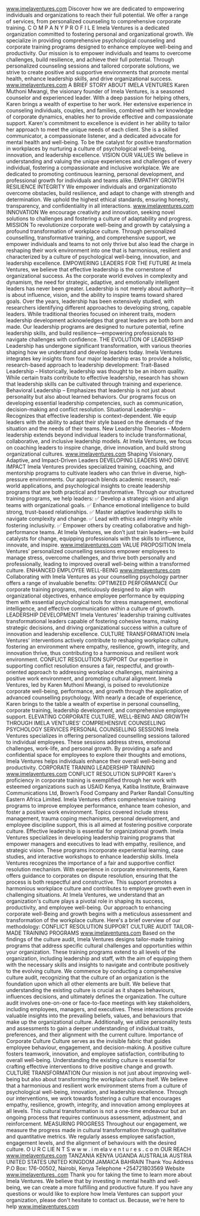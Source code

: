 www.imelaventures.com
Discover how we are dedicated to empowering individuals and
organizations to reach their full potential. We offer a range of services,
from personalized counseling to comprehensive corporate training.
C O M P A N Y P R O F I L E
Imela Ventures is a dedicated organization committed to fostering personal
and organizational growth. We specialize in providing comprehensive
psychological counseling and corporate training programs designed to
enhance employee well-being and productivity. Our mission is to empower
individuals and teams to overcome challenges, build resilience, and achieve
their full potential. Through personalized counseling sessions and tailored
corporate solutions, we strive to create positive and supportive environments
that promote mental health, enhance leadership skills, and drive
organizational success.
www.imelaventures.com
A BRIEF STORY ABOUT IMELA VENTURES
Karen Muthoni Mwangi, the visionary founder of Imela Ventures, is a
seasoned counselor and experienced leader. With a deep passion for
helping others, Karen brings a wealth of expertise to her work. Her extensive
experience in counseling individuals, couples, and families, combined with
her knowledge of corporate dynamics, enables her to provide effective and
compassionate support. Karen's commitment to excellence is evident in her
ability to tailor her approach to meet the unique needs of each client. She is
a skilled communicator, a compassionate listener, and a dedicated
advocate for mental health and well-being.
To be the catalyst for positive
transformation in workplaces by nurturing
a culture of psychological well-being,
innovation, and leadership excellence.
VISION
OUR VALUES
We believe in understanding
and valuing the unique
experiences and challenges of
every individual, fostering a
compassionate and inclusive
workplace.
We are dedicated to
promoting continuous
learning, personal
development, and
professional growth
for individuals and
teams alike.
EMPATHY
GROWTH
RESILIENCE
INTEGRITY
We empower individuals and
organizationsto overcome
obstacles, build resilience,
and adapt to change with
strength and determination.
We uphold the
highest ethical
standards, ensuring
honesty,
transparency, and
confidentiality in all
interactions.
www.imelaventures.com
INNOVATION
We encourage creativity
and innovation, seeking
novel solutions to
challenges and
fostering a culture of
adaptability and
progress.
MISSION
To revolutionize corporate well-being and growth by catalysing a
profound transformation of workplace culture. Through personalized
counselling, transformative training, and comprehensive support, we
empower individuals and teams to not only thrive but also lead the
charge in reshaping their work environment into one that is
harmonious, resilient and characterized by a culture of psychological
well-being, innovation, and leadership excellence.
EMPOWERING LEADERS FOR THE FUTURE
At Imela Ventures, we believe that effective leadership is the cornerstone of organizational
success. As the corporate world evolves in complexity and dynamism, the need for
strategic, adaptive, and emotionally intelligent leaders has never been greater. Leadership
is not merely about authority—it is about influence, vision, and the ability to inspire teams
toward shared goals.
Over the years, leadership has been extensively studied, with researchers identifying
different approaches to developing strong, capable leaders. While traditional theories
focused on inherent traits, modern leadership development acknowledges that great
leaders are both born and made. Our leadership programs are designed to nurture
potential, refine leadership skills, and build resilience—empowering professionals to
navigate challenges with confidence.
THE EVOLUTION OF LEADERSHIP
Leadership has undergone significant transformation, with various theories shaping how
we understand and develop leaders today. Imela Ventures integrates key insights from
four major leadership eras to provide a holistic, research-based approach to leadership
development:
Trait-Based Leadership – Historically, leadership was thought to be an inborn quality.
While certain traits contribute to effective leadership, research has shown that
leadership skills can be cultivated through training and experience.
Behavioral Leadership – Emphasizes that leadership is not just about personality but
also about learned behaviors. Our programs focus on developing essential leadership
competencies, such as communication, decision-making and conflict resolution.
Situational Leadership – Recognizes that effective leadership is context-dependent.
We equip leaders with the ability to adapt their style based on the demands of the
situation and the needs of their teams.
New Leadership Theories – Modern leadership extends beyond individual leaders to
include transformational, collaborative, and inclusive leadership models. At Imela
Ventures, we focus on coaching leaders to inspire change, drive innovation, and build
strong organizational cultures.
www.imelaventures.com
Shaping Visionary, Adaptive, and Impact-Driven Leaders
DEVELOPING LEADERS WHO DRIVE IMPACT
Imela Ventures provides specialized training, coaching, and mentorship programs to
cultivate leaders who can thrive in diverse, high-pressure environments. Our approach
blends academic research, real-world applications, and psychological insights to create
leadership programs that are both practical and transformative.
Through our structured training programs, we help leaders:
✅ Develop a strategic vision and align teams with organizational goals.
✅ Enhance emotional intelligence to build strong, trust-based relationships.
✅ Master adaptive leadership skills to navigate complexity and change.
✅ Lead with ethics and integrity while fostering inclusivity.
✅ Empower others by creating collaborative and high-performance teams.
At Imela Ventures, we don’t just train leaders—we build catalysts for change, equipping
professionals with the skills to influence, innovate, and inspire.
www.imelaventures.com
VALUE PROPOSITION
Imela Ventures' personalized counselling sessions empower employees to
manage stress, overcome challenges, and thrive both personally and
professionally, leading to improved overall well-being within a transformed
culture.
ENHANCED EMPLOYEE WELL-BEING
www.imelaventures.com
Collaborating with Imela Ventures as your counselling
psychology partner offers a range of invaluable benefits:
OPTIMIZED PERFORMANCE
Our corporate training programs, meticulously designed to align with
organizational objectives, enhance employee performance by equipping
them with essential psychological tools for stress management, emotional
intelligence, and effective communication within a culture of growth.
LEADERSHIP DEVELOPMENT
Imela Ventures' leadership training cultivates transformational leaders
capable of fostering cohesive teams, making strategic decisions, and
driving organizational success within a culture of innovation and
leadership excellence.
CULTURE TRANSFORMATION
Imela Ventures' interventions actively contribute to reshaping workplace
culture, fostering an environment where empathy, resilience, growth,
integrity, and innovation thrive, thus contributing to a harmonious and
resilient work environment.
CONFLICT RESOLUTION SUPPORT
Our expertise in supporting conflict resolution ensures a fair, respectful, and
growth-oriented approach to addressing workplace challenges,
maintaining a positive work environment, and promoting cultural
alignment.
Imela Ventures, led by Karen Muthoni Mwangi, is poised to revolutionize corporate well-being,
performance, and growth through the application of advanced counselling psychology. With
nearly a decade of experience, Karen brings to the table a wealth of expertise in personal
counselling, corporate training, leadership development, and comprehensive employee support.
ELEVATING CORPORATE CULTURE, WELL-BEING AND GROWTH THROUGH IMELA
VENTURES’ COMPREHENSIVE COUNSELLING PSYCHOLOGY SERVICES
PERSONAL COUNSELLING SESSIONS
Imela Ventures specializes in offering personalized counselling sessions tailored to
individual employees. These sessions address stress, emotional challenges, work-life,
and personal growth. By providing a safe and confidential space for employees to
explore their thoughts and emotions, Imela Ventures helps individuals enhance their
overall well-being and productivity.
CORPORATE TRANING
LEADERSHIP TRAINING
www.imelaventures.com
CONFLICT RESOLUTION SUPPORT
Karen's proficiency in corporate training is exemplified through her work with esteemed
organizations such as USAID Kenya, Katiba Institute, Brainwave Communications Ltd,
Brown’s Food Company and Parker Randall Consulting Eastern Africa Limited. Imela
Ventures offers comprehensive training programs to improve employee performance,
enhance team cohesion, and foster a positive work environment. Topics covered
include stress management, trauma coping mechanisms, personal development, and
employee discipline support, this is all aimed at fostering positive corporate culture.
Effective leadership is essential for organizational growth. Imela Ventures specializes in
developing leadership training programs that empower managers and executives to
lead with empathy, resilience, and strategic vision. These programs incorporate
experiential learning, case studies, and interactive workshops to enhance leadership
skills.
Imela Ventures recognizes the importance of a fair and supportive conflict resolution
mechanism. With experience in corporate environments, Karen offers guidance to
corporates on dispute resolution, ensuring that the process is both respectful and
constructive. This support promotes a harmonious workplace culture and contributes to
employee growth even in challenging situations.
At Imela Ventures, we understand that an organization's culture plays a pivotal role in shaping
its success, productivity, and employee well-being. Our approach to enhancing corporate
well-Being and growth begins with a meticulous assessment and transformation of the
workplace culture. Here's a brief overview of our methodology:
CONFLICT RESOLUTION SUPPORT
CULTURE AUDIT
TAILOR-MADE TRAINING PROGRAMS
www.imelaventures.com
Based on the findings of the culture audit, Imela Ventures designs tailor-made training
programs that address specific cultural challenges and opportunities within your
organization.
These training programs extend to all levels of the organization, including leadership and
staff, with the aim of equipping them with the necessary skills and insights to navigate
and contribute positively to the evolving culture.
We commence by conducting a comprehensive culture audit, recognizing that the culture
of an organization is the foundation upon which all other elements are built. We believe that
understanding the existing culture is crucial as it shapes behaviours, influences decisions,
and ultimately defines the organization.
The culture audit involves one-on-one or face-to-face meetings with key stakeholders,
including employees, managers, and executives. These interactions provide valuable
insights into the prevailing beliefs, values, and behaviours that make up the organizational
culture.
Additionally, we utilize personality tests and assessments to gain a deeper understanding
of individual traits, preferences, and their alignment with the current culture.
Importance of Corporate Culture
Culture serves as the invisible fabric that guides employee behaviour, engagement, and
decision-making.
A positive culture fosters teamwork, innovation, and employee satisfaction, contributing to
overall well-being.
Understanding the existing culture is essential for crafting effective interventions to drive
positive change and growth.
CULTURE TRANSFORMATION
Our mission is not just about improving well-being but also about transforming the
workplace culture itself. We believe that a harmonious and resilient work environment
stems from a culture of psychological well-being, innovation, and leadership excellence.
Through our interventions, we work towards fostering a culture that encourages empathy,
resilience, growth, integrity, and innovation among employees at all levels.
This cultural transformation is not a one-time endeavour but an ongoing process that
requires continuous assessment, adjustment, and reinforcement.
MEASURING PROGRESS
Throughout our engagement, we measure the progress made in cultural transformation
through qualitative and quantitative metrics. We regularly assess employee satisfaction,
engagement levels, and the alignment of behaviours with the desired culture.
O
U
R
C
LIE
N
T
S
w
w
w
.
i
m
ela
v
e
n
t
u
r
e
s
.
c
o
m
OUR REACH
www.imelaventures.com
TANZANIA
KENYA
UGANDA
AUSTRALIA
AUSTRIA
UNITED STATES
UNITED KINGDOM
JAMAICA
BAHRAIN
Thank You
Address
P.O Box: 176-00502, Nairobi, Kenya
Telephone
+254721803569
Website
www.imelaventures..com
Thank you for taking the time to learn more about Imela
Ventures. We believe that by investing in mental health and
well-being, we can create a more fulfilling and productive
future. If you have any questions or would like to explore how
Imela Ventures can support your organization, please don't
hesitate to contact us.
Because, we're here to help
www.imelaventures.com
